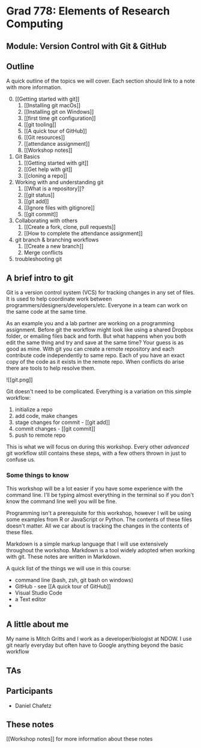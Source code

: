 # Grad 778: Elements of Research Computing
## Module: Version Control with Git & GitHub

## Outline
A quick outline of the topics we will cover. Each section should link to a note with more information.

0. [[Getting started with git]]
	1. [[Installing git macOs]]
	2. [[Installing git on Windows]]
	3. [[first time git configuration]]
	4. [[git tooling]]
	5. [[A quick tour of GitHub]]
	6. [[Git resources]]
	7. [[attendance assignment]]
	8. [[Workshop notes]]
1. Git Basics
	1. [[Getting started with git]]
	2. [[Get help with git]]
	3. [[cloning a repo]]
2. Working with and understanding git
	1. [[What is a repository]]?
	2. [[git status]]
	3. [[git add]]
	4. [[Ignore files with gitignore]]
	5. [[git commit]]
3. Collaborating with others
	1. [[Create a fork, clone, pull requests]]
	2. [[How to complete the attendance assignment]]
4. git branch & branching workflows
	1. [[Create a new branch]]
	2. Merge conflicts
5. troubleshooting git

## A brief intro to git
Git is a version control system (VCS) for tracking changes in any set of files. It is used to help coordinate work between programmers/designers/developers/etc. Everyone in a team can work on the same code at the same time.

As an example you and a lab partner are working on a programming assignment. Before git the workflow might look like using a shared Dropbox folder, or emailing files back and forth. But what happens when you both edit the same thing and try and save at the same time? Your guess is as good as mine. With git you can create a remote repository and each contribute code independently to same repo. Each of you have an exact copy of the code as it exists in the remote repo. When conflicts do arise there are tools to help resolve them.

![[git.png]]

Git doesn't need to be complicated. Everything is a variation on this simple workflow:
1. initialize a repo
2. add code, make changes 
3. stage changes for commit - [[git add]]
4. commit changes - [[git commit]]
5. push to remote repo

This is what we will focus on during this workshop. Every other *advanced* git workflow still contains these steps, with a few others thrown in just to confuse us.

### Some things to know
This workshop will be a lot easier if you have some experience with the command line. I'll be typing almost everything in the terminal so if you don't know the command line well you will be fine. 

Programming isn't a prerequisite for this workshop, however I will be using some examples from R or JavaScript or Python. The contents of these files doesn't matter. All we car about is tracking the changes in the contents of these files. 

Markdown is a simple markup language that I will use extensively throughout the workshop. Markdown is a tool widely adopted when working with git. These notes are written in Markdown.

A quick list of the things we will use in this course:
- command line (bash, zsh, git bash on windows)
- GitHub - see [[A quick tour of GitHub]]
- Visual Studio Code
- a Text editor
- 

## A little about me
My name is Mitch Gritts and I work as a developer/biologist at NDOW. I use git nearly everyday but often have to Google anything beyond the basic workflow

## TAs

## Participants

- Daniel Chafetz

## These notes
[[Workshop notes]] for more information about these notes

